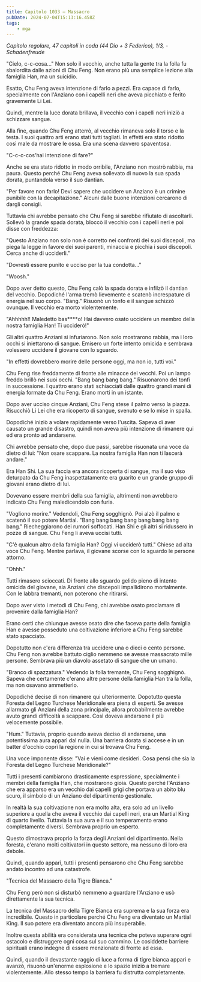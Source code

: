 ```yaml
---
title: Capitolo 1033 – Massacro
pubDate: 2024-07-04T15:13:16.458Z
tags:
    - mga
---
```



<em>Capitolo regolare,
47 capitoli in coda (44 Dio + 3 Federico), 1/3,
-Schadenfreude</em>


"Cielo, c-c-cosa..." Non solo il vecchio, anche tutta la gente tra la folla fu sbalordita dalle azioni di Chu Feng. Non erano più una semplice lezione alla famiglia Han, ma un suicidio.


Esatto, Chu Feng aveva intenzione di farlo a pezzi. Era capace di farlo, specialmente con l'Anziano con i capelli neri che aveva picchiato e ferito gravemente Li Lei.


Quindi, mentre la luce dorata brillava, il vecchio con i capelli neri iniziò a schizzare sangue.


Alla fine, quando Chu Feng atterrò, al vecchio rimaneva solo il torso e la testa. I suoi quattro arti erano stati tutti tagliati. In effetti era stato ridotto così male da mostrare le ossa. Era una scena davvero spaventosa.


"C-c-c-cos'hai intenzione di fare?"


Anche se era stato ridotto in modo orribile, l'Anziano non mostrò rabbia, ma paura. Questo perché Chu Feng aveva sollevato di nuovo la sua spada dorata, puntandola verso il suo dantian.


"Per favore non farlo! Devi sapere che uccidere un Anziano è un crimine punibile con la decapitazione." Alcuni dalle buone intenzioni cercarono di dargli consigli.


Tuttavia chi avrebbe pensato che Chu Feng si sarebbe rifiutato di ascoltarli. Sollevò la grande spada dorata, bloccò il vecchio con i capelli neri e poi disse con freddezza:


"Questo Anziano non solo non è corretto nei confronti dei suoi discepoli, ma piega la legge in favore dei suoi parenti, minaccia e picchia i suoi discepoli. Cerca anche di ucciderli."


"Dovresti essere punito e ucciso per la tua condotta..."


"Woosh."


Dopo aver detto questo, Chu Feng calò la spada dorata e infilzò il dantian del vecchio. Dopodiché l'arma tremò lievemente e scatenò increspature di energia nel suo corpo. "Bang." Risuonò un tonfo e il sangue schizzò ovunque. Il vecchio era morto violentemente.


"Ahhhhh!! Maledetto bas****o! Hai davvero osato uccidere un membro della nostra famiglia Han! Ti ucciderò!"


Gli altri quattro Anziani si infuriarono. Non solo mostrarono rabbia, ma i loro occhi si iniettarono di sangue. Emisero un forte intento omicida e sembrava volessero uccidere il giovane con lo sguardo.


"In effetti dovrebbero morire delle persone oggi, ma non io, tutti voi."


Chu Feng rise freddamente di fronte alle minacce dei vecchi. Poi un lampo freddo brillò nei suoi occhi. "Bang bang bang bang." Risuonarono dei tonfi in successione. I quattro erano stati schiacciati dalle quattro grandi mani di energia formate da Chu Feng. Erano morti in un istante.


Dopo aver ucciso cinque Anziani, Chu Feng stese il palmo verso la piazza. Risucchiò Li Lei che era ricoperto di sangue, svenuto e se lo mise in spalla.


Dopodiché iniziò a volare rapidamente verso l'uscita. Sapeva di aver causato un grande disastro, quindi non aveva più intenzione di rimanere qui ed era pronto ad andarsene.


Chi avrebbe pensato che, dopo due passi, sarebbe risuonata una voce da dietro di lui: "Non osare scappare. La nostra famiglia Han non ti lascerà andare."


Era Han Shi. La sua faccia era ancora ricoperta di sangue, ma il suo viso deturpato da Chu Feng inaspettatamente era guarito e un grande gruppo di giovani erano dietro di lui.


Dovevano essere membri della sua famiglia, altrimenti non avrebbero indicato Chu Feng maledicendolo con furia.


"Vogliono morire." Vedendoli, Chu Feng sogghignò. Poi alzò il palmo e scatenò il suo potere Martial. "Bang bang bang bang bang bang bang bang." Riecheggiarono dei rumori soffocati. Han Shi e gli altri si ridussero in pozze di sangue. Chu Feng li aveva uccisi tutti.


"C'è qualcun altro della famiglia Han? Oggi vi ucciderò tutti." Chiese ad alta voce Chu Feng. Mentre parlava, il giovane scorse con lo sguardo le persone attorno.


"Ohhh."


Tutti rimasero scioccati. Di fronte allo sguardo gelido pieno di intento omicida del giovane, sia Anziani che discepoli impallidirono mortalmente. Con le labbra tremanti, non poterono che ritirarsi.


Dopo aver visto i metodi di Chu Feng, chi avrebbe osato proclamare di provenire dalla famiglia Han?


Erano certi che chiunque avesse osato dire che faceva parte della famiglia Han e avesse posseduto una coltivazione inferiore a Chu Feng sarebbe stato spacciato.


Dopotutto non c'era differenza tra uccidere una o dieci o cento persone. Chu Feng non avrebbe battuto ciglio nemmeno se avesse massacrato mille persone. Sembrava più un diavolo assetato di sangue che un umano.


"Branco di spazzatura." Vedendo la folla tremante, Chu Feng sogghignò. Sapeva che certamente c'erano altre persone della famiglia Han tra la folla, ma non osavano ammetterlo.


Dopodiché decise di non rimanere qui ulteriormente. Dopotutto questa Foresta del Legno Turchese Meridionale era piena di esperti. Se avesse allarmato gli Anziani della zona principale, allora probabilmente avrebbe avuto grandi difficoltà a scappare. Così doveva andarsene il più velocemente possibile.


"Hum." Tuttavia, proprio quando aveva deciso di andarsene, una potentissima aura apparì dal nulla. Una barriera dorata si accese e in un batter d'occhio coprì la regione in cui si trovava Chu Feng.


Una voce imponente disse: "Vai e vieni come desideri. Cosa pensi che sia la Foresta del Legno Turchese Meridionale?"


Tutti i presenti cambiarono drasticamente espressione, specialmente i membri della famiglia Han, che mostrarono gioia. Questo perché l'Anziano che era apparso era un vecchio dai capelli grigi che portava un abito blu scuro, il simbolo di un Anziano del dipartimento gestionale.


In realtà la sua coltivazione non era molto alta, era solo ad un livello superiore a quella che aveva il vecchio dai capelli neri, era un Martial King di quarto livello. Tuttavia la sua aura e il suo temperamento erano completamente diversi. Sembrava proprio un esperto.


Questo dimostrava proprio la forza degli Anziani del dipartimento. Nella foresta, c'erano molti coltivatori in questo settore, ma nessuno di loro era debole.


Quindi, quando apparì, tutti i presenti pensarono che Chu Feng sarebbe andato incontro ad una catastrofe.


"Tecnica del Massacro della Tigre Bianca."


Chu Feng però non si disturbò nemmeno a guardare l'Anziano e usò direttamente la sua tecnica.


La tecnica del Massacro della Tigre Bianca era suprema e la sua forza era incredibile. Questo in particolare perché Chu Feng era diventato un Martial King. Il suo potere era diventato ancora più insuperabile.


Inoltre questa abilità era considerata una tecnica che poteva superare ogni ostacolo e distruggere ogni cosa sul suo cammino. Le cosiddette barriere spirituali erano indegne di essere menzionate di fronte ad essa.


Quindi, quando il devastante raggio di luce a forma di tigre bianca apparì e avanzò, risuonò un'enorme esplosione e lo spazio iniziò a tremare violentemente. Allo stesso tempo la barriera fu distrutta completamente.
                                


                                



